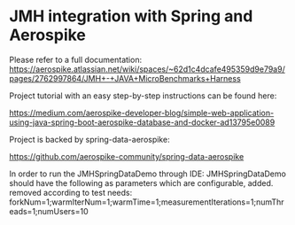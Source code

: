 # JMH integration with Spring and Aerospike

Please refer to a full documentation:
https://aerospike.atlassian.net/wiki/spaces/~62d1c4dcafe495359d9e79a9/pages/2762997864/JMH+-+JAVA+MicroBenchmarks+Harness


Project tutorial with an easy step-by-step instructions can be found here:

https://medium.com/aerospike-developer-blog/simple-web-application-using-java-spring-boot-aerospike-database-and-docker-ad13795e0089


Project is backed by spring-data-aerospike:

https://github.com/aerospike-community/spring-data-aerospike

In order to run the JMHSpringDataDemo through IDE:
JMHSpringDataDemo should have the following as parameters which are configurable,
added. removed according to test needs:
forkNum=1;warmIterNum=1;warmTime=1;measurementIterations=1;numThreads=1;numUsers=10
